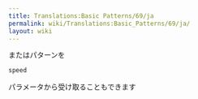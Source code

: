 ```yaml
---
title: Translations:Basic Patterns/69/ja
permalink: wiki/Translations:Basic_Patterns/69/ja/
layout: wiki
---
```


またはパターンを

``` Haskell
speed
```

パラメータから受け取ることもできます
